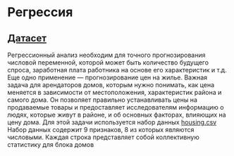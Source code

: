 Регрессия
=====================

[Датасет](https://www.kaggle.com/datasets/camnugent/california-housing-prices)
-----------------------------------

Регрессионный анализ необходим для точного прогнозирования числовой переменной, которой может быть
количество будущего спроса, заработная плата работника на основе его характеристик и т.д. Еще одно
применение — прогнозирование цен на жилье. Важная задача для арендаторов домов, которым нужно понимать,
как цена меняется в зависимости от местоположения, характеристик района и самого дома. Он позволяет правильно устанавливать
цены на продаваемые товары и предоставляет исследователям информацию о людях, которые живут в
районе, и об основных факторах, влияющих на цену дома. Для этой задачи используется набор данных [housing.csv](https://github.com/dariya2019/Project/blob/main/housing.csv)
Набор данных содержит 9 признаков, 8 из которых являются числовыми. Каждая строка представляет собой коллективную статистику
для блока домов
